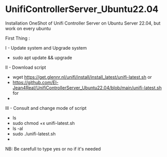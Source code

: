 # UnifiControllerServer_Ubuntu22.04
Installation OneShot of Unifi Controller Server on Ubuntu Server 22.04, but work on every ubuntu

First Thing :

I - Update system and Upgrade system

- sudo apt update && upgrade

II - Download script

- wget https://get.glennr.nl/unifi/install/install_latest/unifi-latest.sh
or
- https://github.com/El-Jean4Real/UnifiControllerServer_Ubuntu22.04/blob/main/unifi-latest.sh
for 
- 

III - Consult and change mode of script

- ls
- sudo chmod +x unifi-latest.sh
- ls -al
- sudo ./unifi-latest.sh
- 
NB: Be carefull to type yes or no if it's needed
